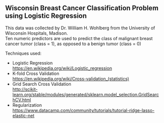 ## Wisconsin Breast Cancer Classification Problem using Logistic Regression
This data was collected by Dr. William H. Wohlberg from the University of Wisconsin Hospitals, Madison.  
Ten numeric predictors are used to predict the class of malignant breast cancer tumor (class = 1), as opposed to a benign tumor (class = 0)

Techniques used:
- Logistic Regression  
https://en.wikipedia.org/wiki/Logistic_regression
- K-fold Cross Validation  
https://en.wikipedia.org/wiki/Cross-validation_(statistics)
- Grid Search Cross Validation  
http://scikit-learn.org/stable/modules/generated/sklearn.model_selection.GridSearchCV.html
- Regularization  
https://www.datacamp.com/community/tutorials/tutorial-ridge-lasso-elastic-net
